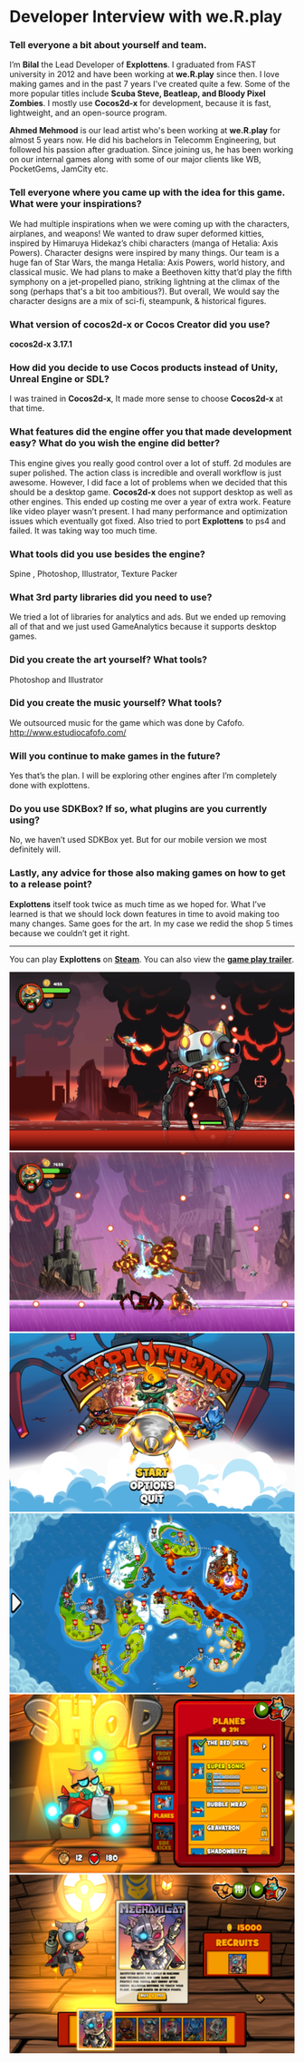 # Developer Interview with we.R.play


### Tell everyone a bit about yourself and team.
I’m __Bilal__ the Lead Developer of __Explottens__. I graduated from FAST university in 2012 and have been working at __we.R.play__ since then. I love making games and in the past 7 years I've created quite a few. Some of the more popular titles include __Scuba Steve, Beatleap, and Bloody Pixel Zombies__. I mostly use __Cocos2d-x__ for development, because it is fast, lightweight, and an open-source program.

__Ahmed Mehmood__ is our lead artist who's been working at __we.R.play__ for almost 5 years now. He did his bachelors in Telecomm Engineering, but followed his passion after graduation. Since joining us, he has been working on our internal games along with some of our major clients like WB, PocketGems, JamCity etc.

### Tell everyone where you came up with the idea for this game. What were your inspirations?
We had multiple inspirations when we were coming up with the characters, airplanes, and weapons! We wanted to draw super deformed kitties, inspired by Himaruya Hidekaz’s chibi characters (manga of Hetalia: Axis Powers). Character designs were inspired by many things. Our team is a huge fan of Star Wars, the manga Hetalia: Axis Powers, world history, and classical music. We had plans to make a Beethoven kitty that’d play the fifth symphony on a jet-propelled piano, striking lightning at the climax of the song (perhaps that's a bit too ambitious?). But overall, We would say the character designs are a mix of sci-fi, steampunk, & historical figures. 

### What version of cocos2d-x or Cocos Creator did you use?
__cocos2d-x 3.17.1__

### How did you decide to use Cocos products instead of Unity, Unreal Engine or SDL?
I was trained in __Cocos2d-x__, It made more sense to choose __Cocos2d-x__ at that time.

### What features did the engine offer you that made development easy? What do you wish the engine did better?
This engine gives you really good control over a lot of stuff. 2d modules are super polished. The action class is incredible and overall workflow is just awesome. However, I did face a lot of problems when we decided that this should be a desktop game. __Cocos2d-x__ does not support desktop as well as other engines. This ended up costing me over a year of extra work. Feature like video player wasn’t present. I had many performance and optimization issues which eventually got fixed. Also tried to port __Explottens__ to ps4 and failed. It was taking way too much time.

### What tools did you use besides the engine?
Spine , Photoshop, Illustrator, Texture Packer

### What 3rd party libraries did you need to use? 
We tried a lot of libraries for analytics and ads. But we ended up removing all of that and we just used GameAnalytics because it supports desktop games.

### Did you create the art yourself? What tools?
Photoshop and Illustrator

### Did you create the music yourself? What tools?
We outsourced music for the game which was done by Cafofo. http://www.estudiocafofo.com/

### Will you continue to make games in the future?
Yes that’s the plan. I will be exploring other engines after I’m completely done with explottens.

### Do you use SDKBox? If so, what plugins are you currently using?
No, we haven’t used SDKBox yet. But for our mobile version we most definitely will.

### Lastly, any advice for those also making games on how to get to a release point?
__Explottens__ itself took twice as much time as we hoped for. What I’ve learned is that we should lock down features in time to avoid making too many changes. Same goes for the art. In my case we redid the shop 5 times because we couldn’t get it right.

----

You can play __Explottens__ on [__Steam__](https://store.steampowered.com/app/630400/Explottens/). You can also view the [__game play trailer__](https://www.youtube.com/watch?v=pCGX57qJx-s). 

![](1.png)
![](2.png)
![](3.png)
![](4.png)
![](5.png)
![](6.png)